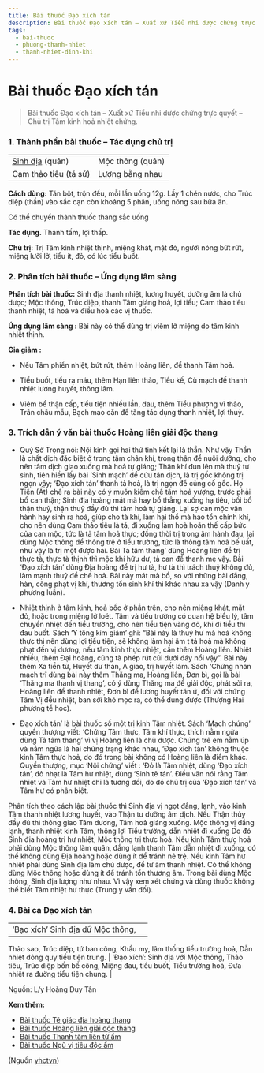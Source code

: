 ```yaml
---
title: Bài thuốc Đạo xích tán
description: Bài thuốc Đạo xích tán – Xuất xứ Tiểu nhi dược chứng trực quyết – Chủ trị Tâm kinh hoả nhiệt chứng.
tags:
  - bai-thuoc
  - phuong-thanh-nhiet
  - thanh-nhiet-dinh-khi
---
```


# Bài thuốc Đạo xích tán 

> Bài thuốc Đạo xích tán – Xuất xứ Tiểu nhi dược chứng trực quyết – Chủ trị Tâm kinh hoả nhiệt chứng.

### 1. Thành phần bài thuốc – Tác dụng chủ trị

|  |  |
| --- | --- |
| [Sinh địa](/yhctvn/vi-thuoc-sinh-dia) (quân) | Mộc thông (quân) |
| Cam thảo tiêu (tá sứ) | Lượng bằng nhau |

**Cách dùng:** Tán bột, trộn đều, mỗi lần uống 12g. Lấy 1 chén nước, cho Trúc diệp (thần) vào sắc cạn còn khoảng 5 phân, uống nóng sau bữa ăn.

Có thể chuyển thành thuốc thang sắc uống

**Tác dụng.** Thanh tấm, lợi thấp. 

**Chủ trị:** Trị Tâm kinh nhiệt thịnh, miệng khát, mặt đỏ, người nóng bứt rứt, miệng lưỡi lở, tiểu ít, đỏ, có lúc tiểu buốt.

### 2. Phân tích bài thuốc – Ứng dụng lâm sàng

**Phân tích bài thuốc:** Sinh địa thanh nhiệt, lương huyết, dưỡng âm là chủ dược; Mộc thông, Trúc diệp, thanh Tâm giáng hoả, lợi tiểu; Cam thảo tiêu thanh nhiệt, tả hoả và điều hoà các vị thuốc.

**Ứng dụng lâm sàng :** Bài này có thể dùng trị viêm lở miệng do tâm kinh nhiệt thịnh.

**Gia giảm :** 

+ Nếu Tâm phiền nhiệt, bứt rứt, thêm Hoàng liên, để thanh Tâm hoả.

+ Tiểu buốt, tiểu ra máu, thêm Hạn liên thảo, Tiểu kế, Cù mạch đế thanh nhiệt lương huyết, thông lâm.

+ Viêm bể thận cấp, tiểu tiện nhiều lần, đau, thêm Tiểu phượng vĩ thảo, Trân châu mẫu, Bạch mao căn để tăng tác dụng thanh nhiệt, lợi thuỷ.

### 3. Trích dẫn ý văn bài thuốc Hoàng liên giải độc thang

+ Quý Sở Trọng nói: Nội kinh gọi hai thứ tinh kết lại là thần. Như vậy Thần là chất dịch đặc biệt ở trong tâm chân khí, trong thận để nuôi dưỡng, cho nên tâm dịch giao xuống mà hoả tự giáng; Thận khí đun lên mà thuỷ tự sinh, tiên hiền lấy bài ‘Sinh mạch’ để cứu tân dịch, là trị gốc không trị ngọn vậy; ‘Đạo xích tán’ thanh tả hoả, là trị ngọn để củng cố gốc. Họ Tiền (Ất) chế ra bài này có ý muốn kiềm chế tâm hoả vượng, trước phải bổ can thận; Sinh địa hoàng mát mà hay bổ thẳng xuống hạ tiêu, bồi bổ thận thuỷ, thận thuỷ đầy đủ thì tâm hoả tự giáng. Lại sợ can mộc vận hành hay sinh ra hoả, giúp cho tà khí, làm hại thổ mà hao tổn chính khí, cho nên dùng Cam thảo tiêu là tá, đi xuống làm hoà hoãn thế cấp bức của can mộc, tức là tả tâm hoả thực; đồng thời trị trong âm hành đau, lại dùng Mộc thông để thông trệ ở tiểu trường, tức là thông tâm hoả bế uất, như vậy là trị một được hai. Bài Tả tâm thang’ dùng Hoàng liên để trị thực tà, thực tà thịnh thì mộc khí hữu dư, tả can để thanh mẹ vậy. Bài ‘Đạo xích tán’ dùng Địa hoàng để trị hư tà, hư tà thì trách thuỷ không đủ, làm mạnh thuỷ để chế hoả. Bài này mát mà bổ, so với những bài đắng, hàn, công phạt vị khí, thương tổn sinh khí thì khác nhau xa vậy (Danh y phương luận).

+ Nhiệt thịnh ở tâm kinh, hoả bốc ở phần trên, cho nên miệng khát, mặt đỏ, hoặc trong miệng lở loét. Tâm và tiểu trường có quan hệ biểu lý, tâm chuyển nhiệt đến tiểu trường, cho nên tiểu tiện vàng đỏ, khi đi tiểu thì đau buốt. Sách ‘Y tông kim giám’ ghi: “Bài này là thuỷ hư mà hoả không thực thì nên dùng lợi tiểu tiện, sẽ không làm hại âm t tả hoả mà không phạt đến vị dương; nếu tâm kinh thực nhiệt, cần thêm Hoàng liên. Nhiệt nhiều, thêm Đại hoàng, cũng tà phép rút củi dưới đáy nổi vậy”. Bài này thêm Xa tiền tử, Huyết dư thán, A giao, trị huyết lâm. Sách ‘Chứng nhân mạch trĩ dùng bài này thêm Thăng ma, Hoàng liên, Đơn bì, gọi là bài ‘Thăng ma thanh vị thang’, có ý dùng Thăng ma để giải độc, phát sởi ra, Hoàng liên để thanh nhiệt, Đơn bì để lương huyết tán ứ, đối với chứng Tâm Vị đều nhiệt, ban sởi khó mọc ra, có thể dung được (Thượng Hải phương tễ học).

+ Đạo xích tán’ là bài thuốc số một trị kinh Tâm nhiệt. Sách ‘Mạch chứng’ quyển thượng viết: ‘Chứng Tâm thực, Tâm khí thực, thích nằm ngửa dùng Tả tâm thang’ vì vị Hoàng liên là chủ dược. Chứng trẻ em nằm úp và nằm ngửa là hai chứng trạng khác nhau, ‘Đạo xích tán’ không thuộc kinh Tâm thực hoả, do đó trong bài không có Hoàng liên là điểm khác. Quyển thượng, mục ‘Nội chứng’ viết : ‘Đỏ là Tâm nhiệt, dùng ‘Đạo xích tán’, đỏ nhạt là Tâm hư nhiệt, dùng ‘Sinh tê tán’. Điều văn nói rằng Tâm nhiệt và Tâm hư nhiệt chỉ là tương đối, do đó chủ trị của ‘Đạo xích tán’ và Tâm hư có phân biệt.

Phân tích theo cách lập bài thuốc thì Sinh địa vị ngọt đắng, lạnh, vào kinh Tâm thanh nhiệt lương huyết, vào Thận tư dưỡng âm dịch. Nếu Thận thủy đầy đủ thì thông giao Tâm dương, Tâm hoả giáng xuống. Mộc thông vị đắng lạnh, thanh nhiệt kinh Tâm, thông lợi Tiểu trường, dẫn nhiệt đi xuống Do đó Sinh địa hoàng trị hư nhiệt, Mộc thông trị thực hoà. Nếu kinh Tâm thực hoả phải dùng Mộc thông làm quân, đắng lạnh thanh Tâm dẫn nhiệt đi xuống, có thể không dùng Địa hoàng hoặc dùng ít để tránh nê trệ. Nếu kinh Tâm hư nhiệt phải dùng Sinh địa làm chủ dược, để tư âm thanh nhiệt. Có thể không dùng Mộc thông hoặc dùng ít để tránh tổn thương âm. Trong bài dùng Mộc thông, Sinh địa lượng như nhau. Vì vậy xem xét chứng và dùng thuốc không thể biết Tâm nhiệt hư thực (Trung y vấn đối).

### 4. Bài ca Đạo xích tán

|  |  |
| --- | --- |
| ‘Bạo xích’ Sinh địa dữ Mộc thông,
Thảo sao, Trúc diệp, tứ ban công,
Khẩu my, lâm thống tiểu trường hoả,
Dẫn nhiệt đông quy tiểu tiện trung. | ‘Đạo xích’: Sinh địa với Mộc thông,
Thảo tiêu, Trúc diệp bốn bề công,
Miệng đau, tiểu buốt, Tiểu trường hoả,
Đưa nhiệt ra đường tiểu tiện chung. |

Nguồn: L/y Hoàng Duy Tân

**Xem thêm:**

* [Bài thuốc Tê giác địa hoàng thang](/yhctvn/bai-thuoc-te-giac-dia-hoang-thang)
* [Bài thuốc Hoàng liên giải độc thang](/yhctvn/bai-thuoc-hoang-lien-giai-doc-thang)
* [Bài thuốc Thanh tâm liên tử ẩm](/yhctvn/bai-thuoc-thanh-tam-lien-tu-am)
* [Bài thuốc Ngũ vị tiêu độc ẩm](/yhctvn/bai-thuoc-ngu-vi-tieu-doc-am)

(Nguồn <a href="https://yhctvn.com/bai-thuoc-dao-xich-tan/" target="_blank">yhctvn</a>)
